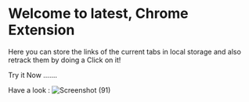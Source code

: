 # Welcome to latest, Chrome Extension 

Here you can store the links of the current tabs in local storage and also retrack them by doing a Click on it!

Try it Now .......

Have a look : ![Screenshot (91)](https://github.com/princesingh779/Chrome-Extension/assets/112804351/6bbed80e-f370-47dd-961b-f5d31e6fc16d)


